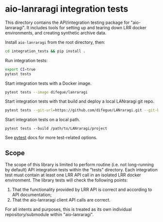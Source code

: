 # aio-lanraragi integration tests

This directory contains the API/integration testing package for "aio-lanraragi". It includes tools for setting up and tearing down LRR docker environments, and creating synthetic archive data.

Install `aio-lanraragi` from the root directory, then:
```sh
cd integration_tests && pip install .
```

Run integration tests:
```sh
export CI=true
pytest tests
```

Start integration tests with a Docker image.
```sh
pytest tests --image difegue/lanraragi
```

Start integration tests with that build and deploy a local LANraragi git repo.
```sh
pytest tests --git-url=https://github.com/difegue/LANraragi.git --git-branch=dev
```

Start integration tests on a local path.
```
pytest tests --build /path/to/LANraragi/project
```

See [pytest](https://docs.pytest.org/en/stable/#) docs for more test-related options.

## Scope
The scope of this library is limited to perform routine (i.e. not long-running by default) API integration tests within the "tests" directory. Each integration test must contain at least one LRR API call in an isolated LRR docker environment. The library tests will check the following points:

1. That the functionality provided by LRR API is correct and according to API documentation;
1. That the aio-lanraragi client API calls are correct.

For all intents and purposes, this is treated as its own individual repository/submodule within "aio-lanraragi".
